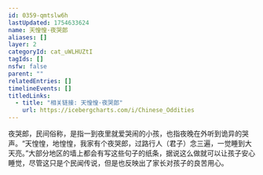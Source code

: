 ```yaml
---
id: 0359-qmtslw6h
lastUpdated: 1754633624
name: 天惶惶·夜哭郎
aliases: []
layer: 2
categoryId: cat_uWLHUZtI
tagIds: []
nsfw: false
parent: ""
relatedEntries: []
timelineEvents: []
titledLinks:
  - title: "相关链接: 天惶惶·夜哭郎"
    url: https://icebergcharts.com/i/Chinese_Oddities
---
```


夜哭郎，民间俗称，是指一到夜里就爱哭闹的小孩，也指夜晚在外听到诡异的哭声。“天惶惶，地惶惶，我家有个夜哭郎，过路行人（君子）念三遍，一觉睡到大天亮。”大部分地区的墙上都会有写这些句子的纸条，据说这么做就可以让孩子安心睡觉，尽管这只是个民闻传说，但是也反映出了家长对孩子的良苦用心。